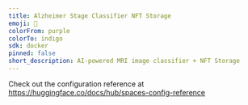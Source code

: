 ```yaml
---
title: Alzheimer Stage Classifier NFT Storage
emoji: 🏢
colorFrom: purple
colorTo: indigo
sdk: docker
pinned: false
short_description: AI-powered MRI image classifier + NFT Storage
---
```


Check out the configuration reference at https://huggingface.co/docs/hub/spaces-config-reference
